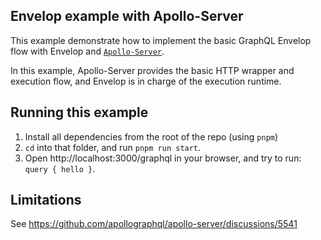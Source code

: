 ## Envelop example with Apollo-Server

This example demonstrate how to implement the basic GraphQL Envelop flow with Envelop and
[`Apollo-Server`](https://github.com/apollographql/apollo-server).

In this example, Apollo-Server provides the basic HTTP wrapper and execution flow, and Envelop is in
charge of the execution runtime.

## Running this example

1. Install all dependencies from the root of the repo (using `pnpm`)
2. `cd` into that folder, and run `pnpm run start`.
3. Open http://localhost:3000/graphql in your browser, and try to run: `query { hello }`.

## Limitations

See https://github.com/apollographql/apollo-server/discussions/5541
